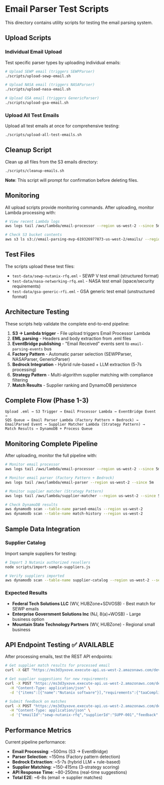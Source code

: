 # Email Parser Test Scripts

This directory contains utility scripts for testing the email parsing system.

## Upload Scripts

### Individual Email Upload
Test specific parser types by uploading individual emails:

```bash
# Upload SEWP email (triggers SEWPParser)
./scripts/upload-sewp-email.sh

# Upload NASA email (triggers NASAParser)  
./scripts/upload-nasa-email.sh

# Upload GSA email (triggers GenericParser)
./scripts/upload-gsa-email.sh
```

### Upload All Test Emails
Upload all test emails at once for comprehensive testing:

```bash
./scripts/upload-all-test-emails.sh
```

## Cleanup Script

Clean up all files from the S3 emails directory:

```bash
./scripts/cleanup-emails.sh
```

**Note**: This script will prompt for confirmation before deleting files.

## Monitoring

All upload scripts provide monitoring commands. After uploading, monitor Lambda processing with:

```bash
# View recent Lambda logs
aws logs tail /aws/lambda/email-processor --region us-west-2 --since 5m

# Check S3 bucket contents
aws s3 ls s3://email-parsing-mvp-619326977873-us-west-2/emails/ --region us-west-2
```

## Test Files

The scripts upload these test files:
- `test-data/sewp-nutanix-rfq.eml` - SEWP V test email (structured format)
- `test-data/nasa-networking-rfq.eml` - NASA test email (space/security requirements)  
- `test-data/gsa-generic-rfi.eml` - GSA generic test email (unstructured format)

## Architecture Testing

These scripts help validate the complete end-to-end pipeline:
1. **S3 → Lambda trigger** - File upload triggers Email Processor Lambda
2. **EML parsing** - Headers and body extraction from .eml files
3. **EventBridge publishing** - "Email Received" events sent to `email-parsing-events` bus
4. **Factory Pattern** - Automatic parser selection (SEWPParser, NASAParser, GenericParser)
5. **Bedrock Integration** - Hybrid rule-based + LLM extraction (5-7s processing)
6. **Strategy Pattern** - Multi-algorithm supplier matching with compliance filtering
7. **Match Results** - Supplier ranking and DynamoDB persistence

## Complete Flow (Phase 1-3)

```
Upload .eml → S3 Trigger → Email Processor Lambda → EventBridge Event → 
SQS Queue → Email Parser Lambda (Factory Pattern + Bedrock) → 
EmailParsed Event → Supplier Matcher Lambda (Strategy Pattern) → 
Match Results → DynamoDB + Process Queue
```

## Monitoring Complete Pipeline

After uploading, monitor the full pipeline with:

```bash
# Monitor email processor
aws logs tail /aws/lambda/email-processor --region us-west-2 --since 5m

# Monitor email parser (Factory Pattern + Bedrock)
aws logs tail /aws/lambda/email-parser --region us-west-2 --since 5m

# Monitor supplier matcher (Strategy Pattern)
aws logs tail /aws/lambda/supplier-matcher --region us-west-2 --since 5m

# Check DynamoDB results
aws dynamodb scan --table-name parsed-emails --region us-west-2
aws dynamodb scan --table-name match-history --region us-west-2
```

## Sample Data Integration

### Supplier Catalog
Import sample suppliers for testing:

```bash
# Import 3 Nutanix authorized resellers
node scripts/import-sample-suppliers.js

# Verify suppliers imported
aws dynamodb scan --table-name supplier-catalog --region us-west-2 --select COUNT
```

### Expected Results
- **Federal Tech Solutions LLC** (WV, HUBZone+SDVOSB) - Best match for SEWP emails
- **Enterprise Government Solutions Inc** (NJ, 8(a)+WOSB) - Large business option
- **Mountain State Technology Partners** (WV, HUBZone) - Regional small business

## API Endpoint Testing ✅ **AVAILABLE**

After processing emails, test the REST API endpoints:

```bash
# Get supplier match results for processed email
curl -X GET "https://ms3d3yxove.execute-api.us-west-2.amazonaws.com/dev/emails/sewp-nutanix-rfq/matches"

# Get supplier suggestions for new requirements
curl -X POST "https://ms3d3yxove.execute-api.us-west-2.amazonaws.com/dev/suppliers/suggest" \
  -H "Content-Type: application/json" \
  -d '{"items":[{"name":"Nutanix software"}],"requirements":{"taaCompliant":true}}'

# Submit feedback on matches
curl -X POST "https://ms3d3yxove.execute-api.us-west-2.amazonaws.com/dev/suppliers/feedback" \
  -H "Content-Type: application/json" \
  -d '{"emailId":"sewp-nutanix-rfq","supplierId":"SUPP-001","feedback":"good_match","rating":4}'
```

## Performance Metrics

Current pipeline performance:
- **Email Processing**: ~500ms (S3 → EventBridge)
- **Parser Selection**: ~150ms (Factory pattern detection)
- **Bedrock Extraction**: ~5-7s (hybrid LLM + rule-based)
- **Supplier Matching**: ~150-415ms (3-strategy scoring)
- **API Response Time**: ~80-250ms (real-time suggestions)
- **Total E2E**: ~6-8s (email → supplier matches) 